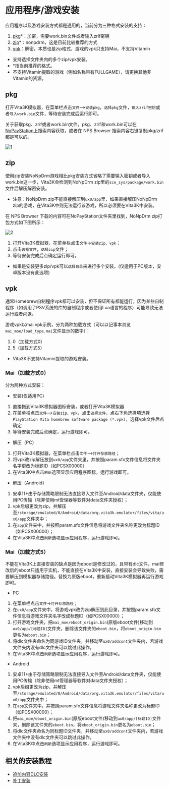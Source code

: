 # 应用程序/游戏安装
应用程序以及游戏安装方式都是通用的，当前分为三种格式安装的支持：
1. [pkg](http://croden1999.github.io/Vita3K-quick-guide/README_APP#pkg)*：加密，需要work.bin文件或者输入zrif密钥
2. [zip](http://croden1999.github.io/Vita3K-quick-guide/README_APP#zip)*：nonpdrm，这是目前比较推荐的方式
3. [vpk](http://croden1999.github.io/Vita3K-quick-guide/README_APP#vpk)：解密，本质也是zip格式，游戏的vpk只支持Mai，不支持Vitamin

- 支持选择文件夹内的多个zip/vpk安装。
- *指当前推荐的格式。
- 不支持Vitamin提取的游戏（例如名称带有FULLGAME），请更换其他非Vitamin的资源。

## pkg

打开Vita3K模拟器，在菜单栏点击`文件`—>`安装pkg`，`选择pkg`文件，`输入zrif密钥`或者`导入work.bin`文件，等待安装完成后运行即可。

关于获取pkg、zrif或者work.bin文件，pkg、zrif和work.bin可以在[NoPayStation](https://nopaystation.com)上搜索内容获取，或者在 NPS Browser 搜索内容右键复制pkg/zrif都是可以的。

![1](https://user-images.githubusercontent.com/61804715/131707016-03ff7df3-4891-4bec-8398-3311c88398f7.png)

## zip
使用zip安装NoNpDrm游戏相比pkg安装方式省略了需要输入密钥或者导入work.bin这一步，Vita3K会检测到NoNpDrm zip里的`sce_sys/package/work.bin`文件后解压解密安装。
- 注意：NoNpDrm zip不能直接解压到`ux0/app`里，如果直接解压NoNpDrm zip的游戏，在Vita3K中则无法运行该游戏，所以必须要在Vita3K中安装。

在 NPS Browser 下载的内容可在NoPayStation文件夹里找到，NoNpDrm zip打包方式如下图所示：

![2](https://user-images.githubusercontent.com/61804715/188533955-393d4953-5da9-4956-a49a-35a42eec4bbd.png)

1. 打开Vita3K模拟器，在菜单栏点击`文件`->`安装zip、vpk`；
2. 点击`选择文件`，`选择zip`文件；
3. 等待安装完成后点确定运行即可。

- 如果是安装更多zip/vpk可以`选择目录`来进行多个安装。(仅适用于PC版本，安卓版本没有此选项)

## vpk
通常Homebrew自制程序vpk都可以安装，但不保证所有都能运行，因为某些自制程序（如调用了PSV系统的库的自制程序或者使用Lua语言的程序）可能导致无法运行或者闪退。

游戏vpk以mai vpk示例，分为两种加载方式（可以以记事本浏览`mai_moe/load_type.mai`文件显示的数字）：
1. 0（加载方式0）
2. 5（加载方式5）

- Vita3K不支持Vitamin提取的游戏安装。

### Mai（加载方式0）
分为两种方式安装：
- 安装(仅适用PC)
1. 直接拖到Vita3K模拟器图标安装，或者打开Vita3K模拟器
2. 在菜单栏点击`文件`—>`安装zip、vpk`，点击`选择文件`，点右下角选择项选择`PlayStation Vita homebrew software package (*.vpk)`，选择vpk文件后点确定
3. 等待安装完成后点确定，运行游戏即可。

- 解压（PC）
1. 打开Vita3K模拟器，在菜单栏点击`文件`—>`打开存放路径`；
2. 将vpk改zip解压放到`ux0/app`文件夹里，并按照param.sfo文件信息将文件夹名字更改为标题ID（如PCSX00000）
3. 在Vita3K中点击`刷新`选项显示应用程序图标，运行游戏即可。

- 解压（Android）
1. 安卓11+由于存储策略限制无法直接导入文件至Android/data文件夹，仅能使用PC传输（除非使用mt管理器等软件对data文件夹授权）；
2. vpk后缀更改为zip，并解压至`/storage/emulated/0/Android/data/org.vita3k.emulator/files/vita/ux0/app`文件夹中；
3. 在`app`文件夹中，并按照param.sfo文件信息将游戏文件夹名称更改为标题ID（如PCSX00000）；
4. 在Vita3K中点击`刷新`选项显示应用程序，运行游戏即可。

### Mai（加载方式5）
不能在Vita3K上直接安装的缺点是因为eboot是修改过的，且带有dlc文件，mai修改后的eboot只适用于实机，不能直接在Vita3K中安装，直接安装会导致失败，需要解压到模拟器存储路径。替换为原版eboot，重新启动Vita3K模拟器再运行游戏即可。

- PC
1. 在菜单栏点击`文件`->`打开存放路径`；
2. 在`ux0/app`文件夹中，将游戏vpk改为zip解压到此目录，并按照param.sfo文件信息将游戏文件夹名字改成标题ID（如PCSX00000）；
3. 打开游戏文件夹，把`mai_moe/eboot_origin.bin`(原版eboot文件)移动到`ux0/app/[标题ID]`文件夹，删除该文件夹的`eboot.bin`，将`eboot_origin.bin`更名为`eboot.bin`；
4. 将dlc文件夹命名为同游戏ID文件夹，并移动至`ux0/addcont`文件夹内，若游戏文件夹内没有dlc文件夹可以跳过此操作。
5. 在Vita3K中点击`刷新`选项显示应用程序，运行游戏即可。

- Android
1. 安卓11+由于存储策略限制无法直接导入文件至Android/data文件夹，仅能使用PC传输（除非使用mt管理器等软件对data文件夹授权）；
2. vpk后缀更改为zip，并解压至`/storage/emulated/0/Android/data/org.vita3k.emulator/files/vita/ux0/app`文件夹中；
3. 在`app`文件夹中，并按照param.sfo文件信息将游戏文件夹名称更改为标题ID（如PCSX00000）；
4. 把`mai_moe/eboot_origin.bin`(原版eboot文件)移动到`ux0/app/[标题ID]`文件夹，删除该文件夹的`eboot.bin`，将`eboot_origin.bin`更名为`eboot.bin`；
5. 将dlc文件夹命名为同标题ID文件夹，并移动至`ux0/addcont`文件夹内，若游戏文件夹中没有dlc文件夹可以跳过此操作。
6. 在Vita3K中点击`刷新`选项显示应用程序，运行游戏即可。

## 相关的安装教程
- [追加内容DLC安装](http://croden1999.github.io/Vita3K-quick-guide/README_ADDCONT)
- [补丁安装](http://croden1999.github.io/Vita3K-quick-guide/README_PATCH)
